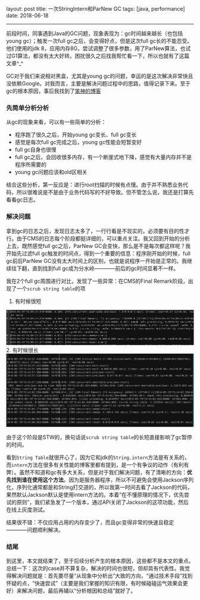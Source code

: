 layout: post
title: 一次StringIntern和ParNew GC 
tags: [java, performance]
date: 2018-06-18

---
前段时间，同事遇到Java的GC问题，现象表现为：gc时间越来越长（也包括young gc）；触发一次full gc之后，会变得好点，但是这次full gc长的不能忍受。他们使用的jdk 8，应用内存8G，尝试调整了很多参数，用了ParNew算法，也试过G1算法，都没有太大好转。困扰很久之后找我帮忙看一下，所以也就有了这篇文章^_^

GC对于我们来说相对黑盒，尤其是young gc的问题，幸运的是这次解决非常快且没依赖Google。对我而言，主要是解决问题过程中的思路，值得记录下来。至于gc的根本原因，事后我找到了[笨神的博客](http://lovestblog.cn/blog/2016/11/06/string-intern/)
<!--more-->
### 先简单分析分析
从gc的现象来看，可以有一些简单的分析：

* 程序跑了很久之后，开始young gc变长、full gc变长
* 感觉是每次full gc完成之后，young gc性能会短暂变好
* full gc自身也很慢
* full gc之后，会回收很多内存，有一个断崖式地下降，感觉有大量内存并不是程序所需要的
* young gc问题应该和old区相关

结合这些分析，第一反应是：进行root扫描的时候有点慢。由于并不熟悉业务代码，所以很难说是不是由于业务代码写的不好导致。但不管怎么说，我还是打算先看看gc日志。

### 解决问题

拿到gc的日志之后，发现日志太多了，一行行看是不现实的，必须要有目的性才行。由于CMS的日志每个阶段都挺详细的，可以重点关注。我又回到开始的分析上去，既然感觉full gc之后，ParNew GC会变快，那么是不是每次都这样呢？我开始先过滤full gc触发的时间点，得到一个重要的信息：程序刚开始的时候，full gc前后ParNew GC没有太大时间上的区别，也就是说程序一开始是正常的。我继续往下翻，直到找到full gc成为分水岭————前后的gc时间显著不一样。

我在2个full gc周围进行对比，发现了一些异常：在CMS的Final Remark阶段，出现了一个`scrub string table`的项

1. 有时候很短
<img src="/img/stringintern-1.png"/>
2. 有时候很长
<img src="/img/stringintern-2.png"/>

由于这个阶段是STW的，换句话说`scrub string table`的长短直接影响了gc暂停的时间。

看到`String Table`就很开心了，因为它和jdk的`String.intern`方法是有关系的，而`intern`方法在很多有关性能的博客里都有提到，是一个有争议的动作（有利有弊）。虽然不知道和gc有多大关系，但是对于我们解决问题，有了清晰的方向：**优先找到谁在使用这个方法**。因为是服务器程序，所以不可避免会使用Jackson序列化，序列化通常都是和String打交道的，所以我第一时间去看了Jackson的代码，果然默认Jackson默认是使用intern方法的。本着“在不懂原理的情况下，优先尝试的原则”，我们紧急发了一个版本，通过API关闭了Jackson的这项功能，然后在线上灰度测试。

结果很不错：不仅应用占用的内存变少了，而且gc变得非常的快速且稳定————问题顺利解决。

### 结尾

到这里，本文就结束了，至于后续分析产生的根本原因，这些都不是本文的重点。总结一下：这次的case并不算复杂，解决的时间也很短，但却具有代表性。我觉得解决问题就是：首先要尽量“从现象中分析出”大致的方向，“通过技术手段”找到怀疑的点，“快速尝试”（主要是我们掌握的知识有限，有时候碰碰运气效果会更好）来解决问题，最后再辅以“分析根因和总结”就好了。
